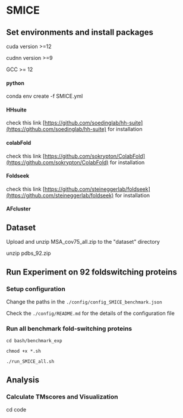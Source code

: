 # SMICE

## Set environments and install packages

cuda version >=12

cudnn version >=9

GCC >= 12

#### python
conda env create -f SMICE.yml

#### HHsuite
check this link [https://github.com/soedinglab/hh-suite](https://github.com/soedinglab/hh-suite) for installation

#### colabFold
check this link [https://github.com/sokrypton/ColabFold](https://github.com/sokrypton/ColabFold) for installation

#### Foldseek
check this link [https://github.com/steineggerlab/foldseek](https://github.com/steineggerlab/foldseek) for installation

#### AFcluster

## Dataset
Upload and unzip MSA_cov75_all.zip to the "dataset" directory

unzip pdbs_92.zip

## Run Experiment on 92 foldswitching proteins
### Setup configuration ###
Change the paths in the `./config/config_SMICE_benchmark.json`

Check the `./config/README.md` for the details of the configuration file
### Run all benchmark fold-switching proteins ###
`cd bash/benchmark_exp`

`chmod +x *.sh`

`./run_SMICE_all.sh`

## Analysis ##


### Calculate TMscores and Visualization
cd code

